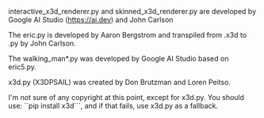 interactive_x3d_renderer.py and skinned_x3d_renderer.py are developed by Google AI Studio (https://ai.dev) and John Carlson

The eric.py is developed by Aaron Bergstrom and transpiled from .x3d to .py by John Carlson.

The walking_man*.py was developed by Google AI Studio based on eric5.py.

x3d.py (X3DPSAIL) was created by Don Brutzman and Loren Peitso.

I'm not sure of any copyright at this point, except for x3d.py.  You should use:
``pip install x3d```, and if that fails, use x3d.py as a fallback.
